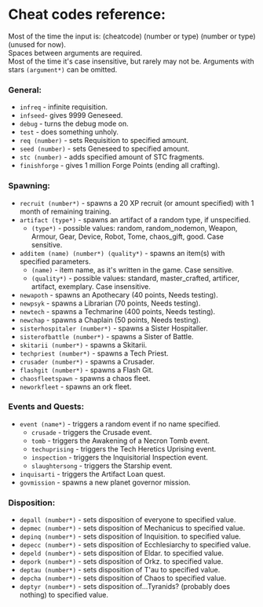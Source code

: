 # Cheat codes reference:
Most of the time the input is: (cheatcode) (number or type) (number or type) (unused for now).  
Spaces between arguments are required.  
Most of the time it's case insensitive, but rarely may not be.
Arguments with stars `(argument*)` can be omitted.

### General:
- `infreq` - infinite requisition.
- `infseed`- gives 9999 Geneseed.
- `debug` - turns the debug mode on.
- `test` - does something unholy.
- `req (number)` - sets Requisition to specified amount.
- `seed (number)` - sets Geneseed to specified amount.
- `stc (number)` - adds specified amount of STC fragments. 
- `finishforge` - gives 1 million Forge Points (ending all crafting).

### Spawning:
- `recruit (number*)` - spawns a 20 XP recruit (or amount specified) with 1 month of remaining training.
- `artifact (type*)` - spawns an artifact of a random type, if unspecified.
    - `(type*)` - possible values: random, random_nodemon, Weapon, Armour, Gear, Device, Robot, Tome, chaos_gift, good. Case sensitive.
- `additem (name) (number*) (quality*)` - spawns an item(s) with specified parameters.
    - `(name)` - item name, as it's written in the game. Case sensitive.
    - `(quality*)` - possible values: standard, master_crafted, artificer, artifact, exemplary. Case insensitive.
- `newapoth` - spawns an Apothecary (40 points, Needs testing).
- `newpsyk` - spawns a Librarian (70 points, Needs testing).
- `newtech` - spawns a Techmarine (400 points, Needs testing).
- `newchap` - spawns a Chaplain (50 points, Needs testing).
- `sisterhospitaler (number*)` - spawns a Sister Hospitaller.
- `sisterofbattle (number*)` - spawns a Sister of Battle.
- `skitarii (number*)` - spawns a Skitarii.
- `techpriest (number*)` - spawns a Tech Priest.
- `crusader (number*)` - spawns a Crusader.
- `flashgit (number*)` - spawns a Flash Git.
- `chaosfleetspawn` - spawns a chaos fleet.
- `neworkfleet` - spawns an ork fleet.
### Events and Quests:
- `event (name*)` - triggers a random event if no name specified.
    - `crusade` - triggers the Crusade event.
    - `tomb` - triggers the Awakening of a Necron Tomb event.
    - `techuprising` - triggers the Tech Heretics Uprising event.
    - `inspection` - triggers the Inquisitorial Inspection event.
    - `slaughtersong` - triggers the Starship event.
- `inquisarti` - triggers the Artifact Loan quest.
- `govmission` - spawns a new planet governor mission.
### Disposition:
- `depall (number*)` - sets disposition of everyone to specified value.
- `depmec (number*)` - sets disposition of Mechanicus to specified value.
- `depinq (number*)` - sets disposition of Inquisition. to specified value.
- `depecc (number*)` - sets disposition of Ecchlesiarchy to specified value.
- `depeld (number*)` - sets disposition of Eldar. to specified value.
- `depork (number*)` - sets disposition of Orkz. to specified value.
- `deptau (number*)` - sets disposition of T'au to specified value.
- `depcha (number*)` - sets disposition of Chaos to specified value.
- `deptyr (number*)` - sets disposition of...Tyranids? (probably does nothing) to specified value.

